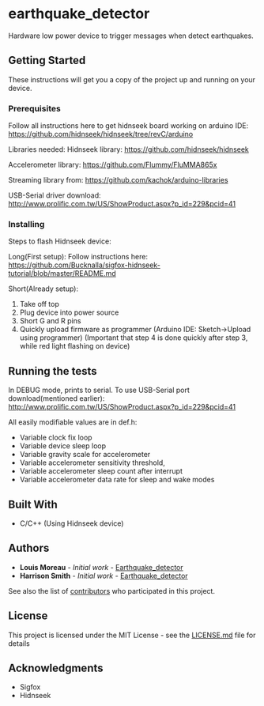 # earthquake_detector

Hardware low power device to trigger messages when detect earthquakes.

## Getting Started

These instructions will get you a copy of the project up and running on your device.

### Prerequisites

Follow all instructions here to get hidnseek board working on arduino IDE:
https://github.com/hidnseek/hidnseek/tree/revC/arduino

Libraries needed:
Hidnseek library: https://github.com/hidnseek/hidnseek

Accelerometer library: https://github.com/Flummy/FluMMA865x

Streaming library from: https://github.com/kachok/arduino-libraries

USB-Serial driver download: http://www.prolific.com.tw/US/ShowProduct.aspx?p_id=229&pcid=41

### Installing

Steps to flash Hidnseek device:

Long(First setup):
Follow instructions here: https://github.com/Bucknalla/sigfox-hidnseek-tutorial/blob/master/README.md

Short(Already setup):
1. Take off top
2. Plug device into power source
3. Short G and R pins
4. Quickly upload firmware as programmer (Arduino IDE: Sketch->Upload using programmer)
(Important that step 4 is done quickly after step 3, while red light flashing on device)

## Running the tests

In DEBUG mode, prints to serial.
To use USB-Serial port download(mentioned earlier): http://www.prolific.com.tw/US/ShowProduct.aspx?p_id=229&pcid=41

All easily modifiable values are in def.h:

* Variable clock fix loop
* Variable device sleep loop
* Variable gravity scale for accelerometer
* Variable accelerometer sensitivity threshold,
* Variable accelerometer sleep count after interrupt
* Variable accelerometer data rate for sleep and wake modes

## Built With

* C/C++ (Using Hidnseek device)

## Authors

* **Louis Moreau** - *Initial work* - [Earthquake_detector](https://github.com/luisomoreau)
* **Harrison Smith** - *Initial work* - [Earthquake_detector](https://github.com/dstar1)

See also the list of [contributors](https://github.com/sigfox-earthquake/contributors) who participated in this project.

## License

This project is licensed under the MIT License - see the [LICENSE.md](LICENSE.md) file for details

## Acknowledgments

* Sigfox
* Hidnseek
